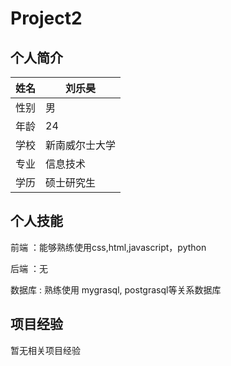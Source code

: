 # Project2

## 个人简介

|姓名|刘乐昊|
|------|------|
|性别|男|
|年龄|24|
|学校|新南威尔士大学|
|专业|信息技术|
|学历|硕士研究生|

## 个人技能
前端 ：能够熟练使用css,html,javascript，python  

后端 ：无  

数据库 : 熟练使用 mygrasql, postgrasql等关系数据库  


## 项目经验
暂无相关项目经验


